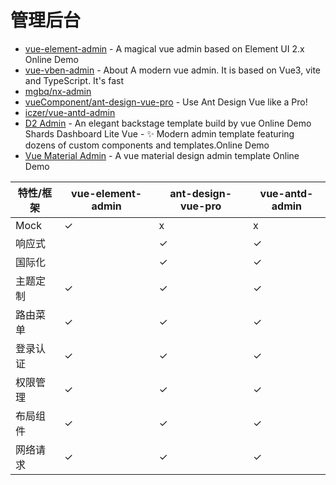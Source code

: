 # 管理后台

- [vue-element-admin](https://github.com/PanJiaChen/vue-element-admin) - A magical vue admin based on Element UI 2.x Online Demo
- [vue-vben-admin](https://github.com/anncwb/vue-vben-admin) - About
A modern vue admin. It is based on Vue3, vite and TypeScript. It's fast
- [mgbq/nx-admin](https://github.com/mgbq/nx-admin)
- [vueComponent/ant-design-vue-pro](https://github.com/vueComponent/ant-design-vue-pro) - Use Ant Design Vue like a Pro!
- [iczer/vue-antd-admin](https://github.com/iczer/vue-antd-admin)
- [D2 Admin](https://github.com/d2-projects/d2-admin) - An elegant backstage template build by vue Online Demo
Shards Dashboard Lite Vue - ✨ Modern admin template featuring dozens of custom components and templates.Online Demo
- [Vue Material Admin](https://github.com/tookit/vue-material-admin) - A vue material design admin template Online Demo

| 特性/框架 | vue-element-admin | ant-design-vue-pro | vue-antd-admin |
| --- | --- | --- | --- |
| Mock | ✓ | x | x |
| 响应式 | | ✓ | ✓ |
| 国际化 | | ✓ | ✓ |
| 主题定制 | ✓ | ✓ | ✓ |
| 路由菜单 | ✓ | ✓ | ✓ |
| 登录认证 | ✓ | ✓ | ✓ |
| 权限管理 | ✓ | ✓ | ✓ |
| 布局组件 | ✓ | ✓ | ✓ |
| 网络请求 | ✓ | ✓ | ✓ |
